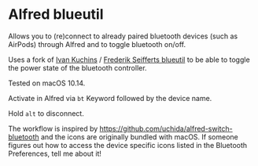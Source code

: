 # Alfred blueutil
Allows you to (re)connect to already paired bluetooth devices (such as AirPods) through Alfred and to toggle bluetooth on/off.

Uses a fork of [Ivan Kuchins](https://github.com/toy/blueutil) / [Frederik Seifferts blueutil](http://www.frederikseiffert.de/blueutil/)
to be able to toggle the power state of the bluetooth controller.

Tested on macOS 10.14.

Activate in Alfred via ```bt``` Keyword followed by the device name.

Hold ```alt``` to disconnect.

The workflow is inspired by https://github.com/uchida/alfred-switch-bluetooth and the icons are originally bundled with macOS.
If someone figures out how to access the device specific icons listed in the Bluetooth Preferences, tell me about it!
